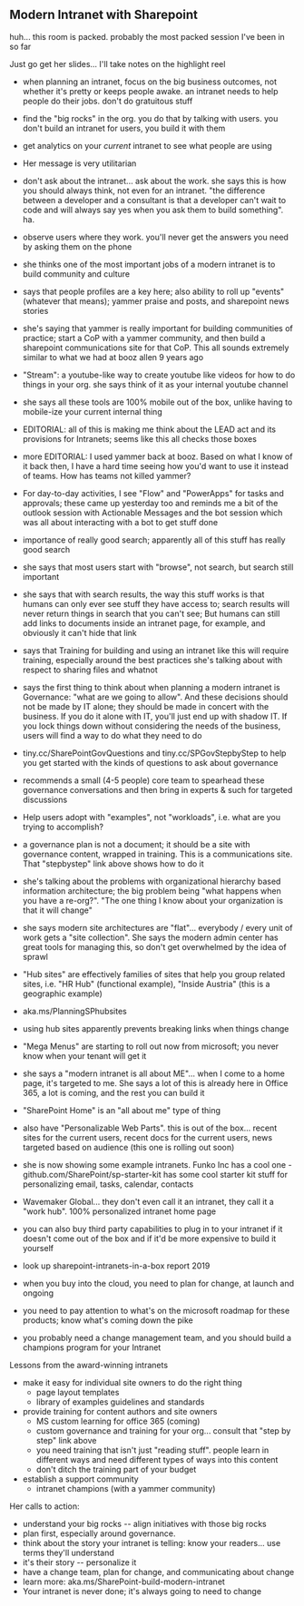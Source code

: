 Modern Intranet with Sharepoint
--------------------------------

huh... this room is packed. probably the most packed session I've been in so far

Just go get her slides... I'll take notes on the highlight reel

- when planning an intranet, focus on the big business outcomes, not whether it's pretty or keeps people awake. an intranet needs to help people do their jobs. don't do gratuitous stuff
- find the "big rocks" in the org. you do that by talking with users. you don't build an intranet for users, you build it with them
- get analytics on your *current* intranet to see what people are using
- Her message is very utilitarian
- don't ask about the intranet... ask about the work. she says this is how you should always think, not even for an intranet. "the difference between a developer and a consultant is that a developer can't wait to code and will always say yes when you ask them to build something". ha.
- observe users where they work. you'll never get the answers you need by asking them on the phone
- she thinks one of the most important jobs of a modern intranet is to build community and culture
- says that people profiles are a key here; also ability to roll up "events" (whatever that means); yammer praise and posts, and sharepoint news stories
- she's saying that yammer is really important for building communities of practice; start a CoP with a yammer community, and then build a sharepoint communications site for that CoP. This all sounds extremely similar to what we had at booz allen 9 years ago
- "Stream": a youtube-like way to create youtube like videos for how to do things in your org. she says think of it as your internal youtube channel
- she says all these tools are 100% mobile out of the box, unlike having to mobile-ize your current internal thing
- EDITORIAL: all of this is making me think about the LEAD act and its provisions for Intranets; seems like this all checks those boxes
- more EDITORIAL: I used yammer back at booz. Based on what I know of it back then, I have a hard time seeing how you'd want to use it instead of teams. How has teams not killed yammer?
- For day-to-day activities, I see "Flow" and "PowerApps" for tasks and approvals; these came up yesterday too and reminds me a bit of the outlook session with Actionable Messages and the bot session which was all about interacting with a bot to get stuff done
- importance of really good search; apparently all of this stuff has really good search
- she says that most users start with "browse", not search, but search still important
- she says that with search results, the way this stuff works is that humans can only ever see stuff they have access to; search results will never return things in search that you can't see; But humans can still add links to documents inside an intranet page, for example, and obviously it can't hide that link
- says that Training for building and using an intranet like this will require training, especially around the best practices she's talking about with respect to sharing files and whatnot
- says the first thing to think about when planning a modern intranet is Governance: "what are we going to allow". And these decisions should not be made by IT alone; they should be made in concert with the business. If you do it alone with IT, you'll just end up with shadow IT. If you lock things down without considering the needs of the business, users will find a way to do what they need to do
- tiny.cc/SharePointGovQuestions and tiny.cc/SPGovStepbyStep to help you get started with the kinds of questions to ask about governance
- recommends a small (4-5 people) core team to spearhead these governance conversations and then bring in experts & such for targeted discussions
- Help users adopt with "examples", not "workloads", i.e. what are you trying to accomplish?
- a governance plan is not a document; it should be a site with governance content, wrapped in training. This is a communications site. That "stepbystep" link above shows how to do it
- she's talking about the problems with organizational hierarchy based information architecture; the big problem being "what happens when you have a re-org?". "The one thing I know about your organization is that it will change"
- she says modern site architectures are "flat"... everybody / every unit of work gets a "site collection". She says the modern admin center has great tools for managing this, so don't get overwhelmed by the idea of sprawl
- "Hub sites" are effectively families of sites that help you group related sites, i.e. "HR Hub" (functional example), "Inside Austria" (this is a geographic example)
- aka.ms/PlanningSPhubsites
- using hub sites apparently prevents breaking links when things change
- "Mega Menus" are starting to roll out now from microsoft; you never know when your tenant will get it
- she says a "modern intranet is all about ME"... when I come to a home page, it's targeted to me. She says a lot of this is already here in Office 365, a lot is coming, and the rest you can build it
- "SharePoint Home" is an "all about me" type of thing
- also have "Personalizable Web Parts". this is out of the box... recent sites for the current users, recent docs for the current users, news targeted based on audience (this one is rolling out soon)
- she is now showing some example intranets. Funko Inc has a cool one
-github.com/SharePoint/sp-starter-kit has some cool starter kit stuff for personalizing email, tasks, calendar, contacts
- Wavemaker Global... they don't even call it an intranet, they call it a "work hub". 100% personalized intranet home page
- you can also buy third party capabilities to plug in to your intranet if it doesn't come out of the box and if it'd be more expensive to build it yourself
- look up sharepoint-intranets-in-a-box report 2019

- when you buy into the cloud, you need to plan for change, at launch and ongoing
- you need to pay attention to what's on the microsoft roadmap for these products; know what's coming down the pike
- you probably need a change management team, and you should build a champions program for your Intranet

Lessons from the award-winning intranets
- make it easy for individual site owners to do the right thing
  - page layout templates
  - library of examples guidelines and standards
- provide training for content authors and site owners
  - MS custom learning for office 365 (coming)
  - custom governance and training for your org... consult that "step by step" link above
  - you need training that isn't just "reading stuff". people learn in different ways and need different types of ways into this content
  - don't ditch the training part of your budget
- establish a support community
  - intranet champions (with a yammer community)

Her calls to action:
- understand your big rocks -- align initiatives with those big rocks
- plan first, especially around governance.
- think about the story your intranet is telling: know your readers... use terms they'll understand
- it's their story -- personalize it
- have a change team, plan for change, and communicating about change
- learn more: aka.ms/SharePoint-build-modern-intranet
- Your intranet is never done; it's always going to need to change
